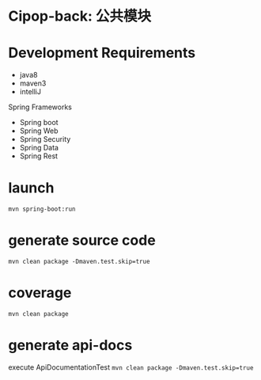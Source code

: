 Cipop-back: 公共模块
==

Development Requirements
===
- java8
- maven3
- intelliJ

Spring Frameworks
- Spring boot
- Spring Web
- Spring Security
- Spring Data
- Spring Rest

launch
======
```mvn spring-boot:run```

generate source code
====================
```mvn clean package -Dmaven.test.skip=true```

coverage
========
```mvn clean package```

generate api-docs
=================
execute ApiDocumentationTest
```mvn clean package -Dmaven.test.skip=true```

```schedule backup heroku pg:backups:schedule DATABASE_URL --at '02:00 Europe/Paris' --app ftl-oms


